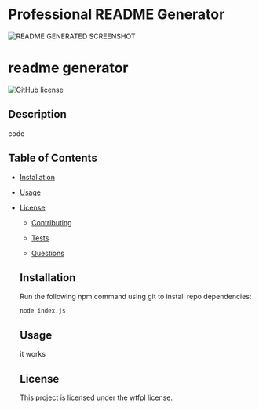 # Professional README Generator 
![README GENERATED SCREENSHOT](https://dev-to-uploads.s3.amazonaws.com/i/iu0bvjpqc49j1u6u168h.png)

# readme generator
  ![GitHub license](https://img.shields.io/badge/license-wtfpl-blue.svg)

  ## Description

  code

  ## Table of Contents 

  * [Installation](#installation)

  * [Usage](#usage)
    
* [License](#license)

  
  * [Contributing](#contributing)

  * [Tests](#tests)

  * [Questions](#questions)

  ## Installation 

  Run the following npm command using git to install repo dependencies:

  ```
  node index.js
  ```

  ## Usage

  it works

  ## License
    This project is licensed under the wtfpl license.
